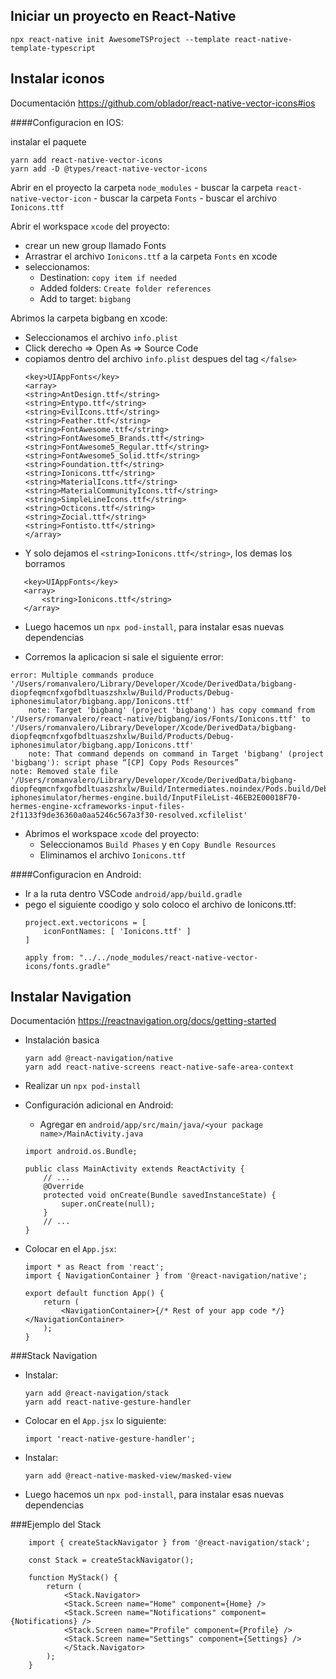

## Iniciar un proyecto en React-Native
```
npx react-native init AwesomeTSProject --template react-native-template-typescript

```

## Instalar iconos 

Documentación https://github.com/oblador/react-native-vector-icons#ios

####Configuracion en IOS:

instalar el paquete
```
yarn add react-native-vector-icons
yarn add -D @types/react-native-vector-icons
```
Abrir en el proyecto la carpeta `node_modules`
    - buscar la carpeta `react-native-vector-icon`
    - buscar la carpeta `Fonts`
    - buscar el archivo `Ionicons.ttf`

Abrir el workspace `xcode` del proyecto:
 - crear un new group llamado Fonts
 - Arrastrar el archivo `Ionicons.ttf` a la carpeta `Fonts` en xcode
 - seleccionamos: 
    - Destination: `copy item if needed`
    - Added folders: `Create folder references`
    - Add to target: `bigbang`

Abrimos la carpeta bigbang en xcode:
 - Seleccionamos el archivo `info.plist`
 - Click derecho => Open As => Source Code
 - copiamos dentro del archivo `info.plist` despues del tag `</false>`
    ```
    <key>UIAppFonts</key>
    <array>
    <string>AntDesign.ttf</string>
    <string>Entypo.ttf</string>
    <string>EvilIcons.ttf</string>
    <string>Feather.ttf</string>
    <string>FontAwesome.ttf</string>
    <string>FontAwesome5_Brands.ttf</string>
    <string>FontAwesome5_Regular.ttf</string>
    <string>FontAwesome5_Solid.ttf</string>
    <string>Foundation.ttf</string>
    <string>Ionicons.ttf</string>
    <string>MaterialIcons.ttf</string>
    <string>MaterialCommunityIcons.ttf</string>
    <string>SimpleLineIcons.ttf</string>
    <string>Octicons.ttf</string>
    <string>Zocial.ttf</string>
    <string>Fontisto.ttf</string>
    </array>

    ```
- Y solo dejamos el `<string>Ionicons.ttf</string>`, los demas los borramos

 ```
    <key>UIAppFonts</key>
    <array>
        <string>Ionicons.ttf</string>
    </array>
 ```

- Luego hacemos un `npx pod-install`, para instalar esas nuevas dependencias


- Corremos la aplicacion si sale el siguiente error:

```
error: Multiple commands produce '/Users/romanvalero/Library/Developer/Xcode/DerivedData/bigbang-diopfeqmcnfxgofbdltuaszshxlw/Build/Products/Debug-iphonesimulator/bigbang.app/Ionicons.ttf'
    note: Target 'bigbang' (project 'bigbang') has copy command from '/Users/romanvalero/react-native/bigbang/ios/Fonts/Ionicons.ttf' to '/Users/romanvalero/Library/Developer/Xcode/DerivedData/bigbang-diopfeqmcnfxgofbdltuaszshxlw/Build/Products/Debug-iphonesimulator/bigbang.app/Ionicons.ttf'
    note: That command depends on command in Target 'bigbang' (project 'bigbang'): script phase “[CP] Copy Pods Resources”
note: Removed stale file '/Users/romanvalero/Library/Developer/Xcode/DerivedData/bigbang-diopfeqmcnfxgofbdltuaszshxlw/Build/Intermediates.noindex/Pods.build/Debug-iphonesimulator/hermes-engine.build/InputFileList-46EB2E00018F70-hermes-engine-xcframeworks-input-files-2f1133f9de36360a0aa5246c567a3f30-resolved.xcfilelist'
```
- Abrimos el workspace `xcode` del proyecto:
    - Seleccionamos `Build Phases` y en `Copy Bundle Resources`
    - Eliminamos el archivo `Ionicons.ttf`
 


####Configuracion en Android:

- Ir a la ruta dentro VSCode `android/app/build.gradle`
- pego el siguiente coodigo y solo coloco el archivo de Ionicons.ttf:
    ```
    project.ext.vectoricons = [
        iconFontNames: [ 'Ionicons.ttf' ]
    ]

    apply from: "../../node_modules/react-native-vector-icons/fonts.gradle"
    ```

## Instalar Navigation 

Documentación https://reactnavigation.org/docs/getting-started

- Instalación basica
    ```
    yarn add @react-navigation/native
    yarn add react-native-screens react-native-safe-area-context
    ```
- Realizar un `npx pod-install`


- Configuración adicional en Android:
    - Agregar en `android/app/src/main/java/<your package name>/MainActivity.java`


    ```
    import android.os.Bundle;

    public class MainActivity extends ReactActivity {
        // ...
        @Override
        protected void onCreate(Bundle savedInstanceState) {
            super.onCreate(null);
        }
        // ...
    }
    ```

- Colocar en el `App.jsx`:
    ```
    import * as React from 'react';
    import { NavigationContainer } from '@react-navigation/native';

    export default function App() {
        return (
            <NavigationContainer>{/* Rest of your app code */}</NavigationContainer>
        );
    }
    ```

###Stack Navigation
- Instalar:
    ```
    yarn add @react-navigation/stack
    yarn add react-native-gesture-handler
    ```

- Colocar en el `App.jsx` lo siguiente:
    ```
    import 'react-native-gesture-handler';
    ```
- Instalar:
    ```
    yarn add @react-native-masked-view/masked-view
    ```
- Luego hacemos un `npx pod-install`, para instalar esas   nuevas dependencias

###Ejemplo del Stack

```
    import { createStackNavigator } from '@react-navigation/stack';

    const Stack = createStackNavigator();

    function MyStack() {
        return (
            <Stack.Navigator>
            <Stack.Screen name="Home" component={Home} />
            <Stack.Screen name="Notifications" component={Notifications} />
            <Stack.Screen name="Profile" component={Profile} />
            <Stack.Screen name="Settings" component={Settings} />
            </Stack.Navigator>
        );
    }
```




